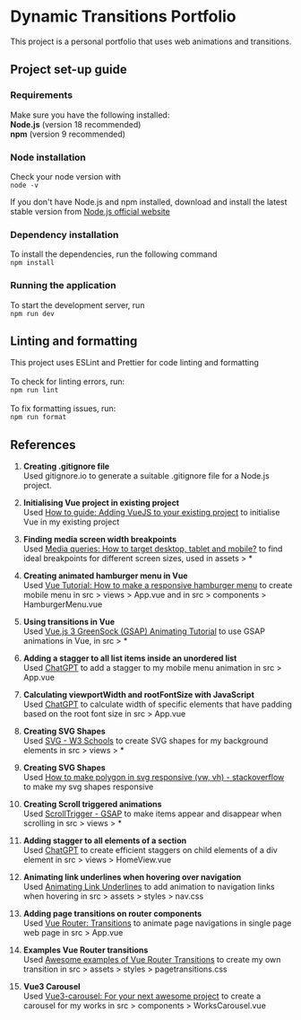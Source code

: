 # Dynamic Transitions Portfolio

This project is a personal portfolio that uses web animations and transitions.

## Project set-up guide

### Requirements

Make sure you have the following installed: <br>
**Node.js** (version 18 recommended)<br>
**npm** (version 9 recommended)

### Node installation

Check your node version with <br> `node -v`<br>

If you don't have Node.js and npm installed, download and install the latest stable version from [Node.js official website](https://nodejs.org/en/download/package-manager)

### Dependency installation

To install the dependencies, run the following command <br> `npm install`

### Running the application

To start the development server, run <br>
`npm run dev`

## Linting and formatting

This project uses ESLint and Prettier for code linting and formatting <br><br>
To check for linting errors, run: <br>
`npm run lint`<br><br>
To fix formatting issues, run: <br>
`npm run format`

## References

1. **Creating .gitignore file**  
   Used gitignore.io to generate a suitable .gitignore file for a Node.js project.

2. **Initialising Vue project in existing project**  
   Used [How to guide: Adding VueJS to your existing project](https://www.codemotion.com/magazine/frontend/javascript/how-to-guide-adding-vuejs-to-your-existing-project/) to initialise Vue in my existing project

3. **Finding media screen width breakpoints**  
   Used [Media queries: How to target desktop, tablet and mobile?](https://stackoverflow.com/questions/6370690/media-queries-how-to-target-desktop-tablet-and-mobile) to find ideal breakpoints for different screen sizes, used in assets > \*

4. **Creating animated hamburger menu in Vue**  
   Used [Vue Tutorial: How to make a responsive hamburger menu](https://piboutique.com/vue-tutorial-how-to-make-a-responsive-burger-menu/) to create mobile menu in src > views > App.vue and in src > components > HamburgerMenu.vue

5. **Using transitions in Vue**  
   Used [Vue.js 3 GreenSock (GSAP) Animating Tutorial](https://www.koderhq.com/tutorial/vue/animation-greensock-gsap/) to use GSAP animations in Vue, in src > \*

6. **Adding a stagger to all list items inside an unordered list**  
   Used [ChatGPT](https://chatgpt.com/share/672de058-d320-8002-9968-b17f2d091bc4) to add a stagger to my mobile menu animation in src > App.vue

7. **Calculating viewportWidth and rootFontSize with JavaScript**  
   Used [ChatGPT](https://chatgpt.com/share/672e145c-8f94-8002-81ec-acec53bd13d6) to calculate width of specific elements that have padding based on the root font size in src > App.vue

8. **Creating SVG Shapes**  
   Used [SVG <polygon> - W3 Schools](https://www.w3schools.com/graphics/svg_polygon.asp) to create SVG shapes for my background elements in src > views > \*

9. **Creating SVG Shapes**  
   Used [How to make polygon in svg responsive (vw, vh) - stackoverflow](https://stackoverflow.com/questions/69175636/how-to-make-polygon-in-svg-responsive-vw-vh) to make my svg shapes responsive

10. **Creating Scroll triggered animations**  
    Used [ScrollTrigger - GSAP](https://gsap.com/docs/v3/Plugins/ScrollTrigger/?page=1) to make items appear and disappear when scrolling in src > views > \*

11. **Adding stagger to all elements of a section**  
    Used [ChatGPT](https://chatgpt.com/share/6735d162-9c10-8002-8963-ae1732fc5a18) to create efficient staggers on child elements of a div element in src > views > HomeView.vue

12. **Animating link underlines when hovering over navigation**  
    Used [Animating Link Underlines](https://tobiasahlin.com/blog/css-trick-animating-link-underlines/) to add animation to navigation links when hovering in src > assets > styles > nav.css

13. **Adding page transitions on router components**  
    Used [Vue Router: Transitions](https://router.vuejs.org/guide/advanced/transitions) to animate page navigations in single page web page in src > App.vue

14. **Examples Vue Router transitions**  
    Used [Awesome examples of Vue Router Transitions](https://learnvue.co/articles/vue-router-transitions) to create my own transition in src > assets > styles > pagetransitions.css

15. **Vue3 Carousel**  
    Used [Vue3-carousel: For your next awesome project](https://vue3-carousel.ismail9k.com/) to create a carousel for my works in src > components > WorksCarousel.vue
